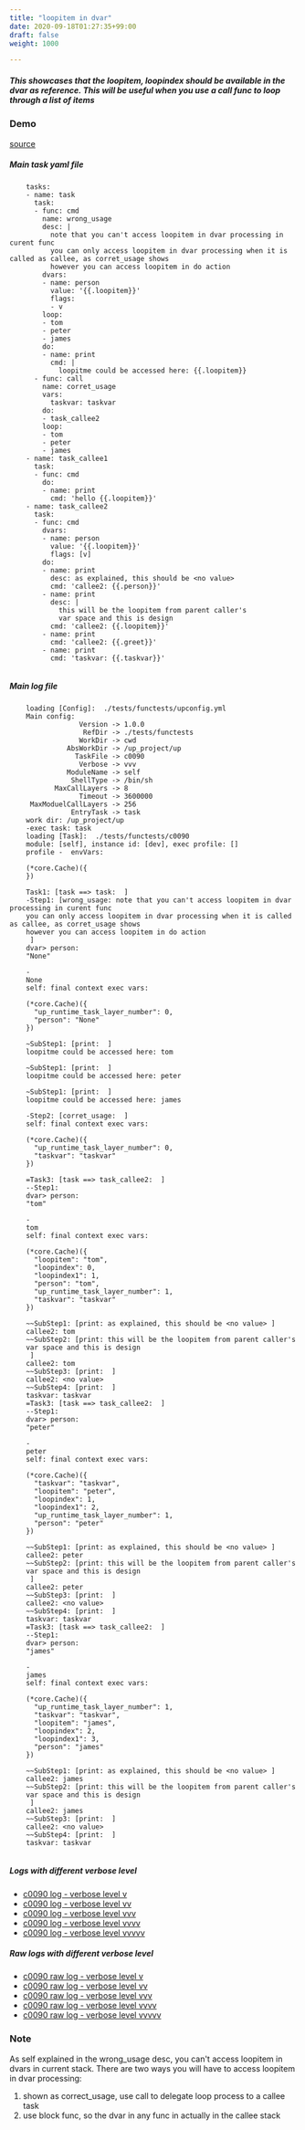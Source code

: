 ```yaml
---
title: "loopitem in dvar"
date: 2020-09-18T01:27:35+99:00
draft: false
weight: 1000

---
```


##### This showcases that the loopitem, loopindex should be available in the dvar as reference. This will be useful when you use a call func to loop through a list of items


### Demo








[source](https://github.com/upcmd/up/blob/master/tests/functests/c0090.yml)

##### Main task yaml file
```
    tasks:
    - name: task
      task:
      - func: cmd
        name: wrong_usage
        desc: |
          note that you can't access loopitem in dvar processing in curent func
          you can only access loopitem in dvar processing when it is called as callee, as corret_usage shows
          however you can access loopitem in do action
        dvars:
        - name: person
          value: '{{.loopitem}}'
          flags:
          - v
        loop:
        - tom
        - peter
        - james
        do:
        - name: print
          cmd: |
            loopitme could be accessed here: {{.loopitem}}
      - func: call
        name: corret_usage
        vars:
          taskvar: taskvar
        do:
        - task_callee2
        loop:
        - tom
        - peter
        - james
    - name: task_callee1
      task:
      - func: cmd
        do:
        - name: print
          cmd: 'hello {{.loopitem}}'
    - name: task_callee2
      task:
      - func: cmd
        dvars:
        - name: person
          value: '{{.loopitem}}'
          flags: [v]
        do:
        - name: print
          desc: as explained, this should be <no value>
          cmd: 'callee2: {{.person}}'
        - name: print
          desc: |
            this will be the loopitem from parent caller's
            var space and this is design
          cmd: 'callee2: {{.loopitem}}'
        - name: print
          cmd: 'callee2: {{.greet}}'
        - name: print
          cmd: 'taskvar: {{.taskvar}}'
    
```
##### Main log file
```
    loading [Config]:  ./tests/functests/upconfig.yml
    Main config:
                 Version -> 1.0.0
                  RefDir -> ./tests/functests
                 WorkDir -> cwd
              AbsWorkDir -> /up_project/up
                TaskFile -> c0090
                 Verbose -> vvv
              ModuleName -> self
               ShellType -> /bin/sh
           MaxCallLayers -> 8
                 Timeout -> 3600000
     MaxModuelCallLayers -> 256
               EntryTask -> task
    work dir: /up_project/up
    -exec task: task
    loading [Task]:  ./tests/functests/c0090
    module: [self], instance id: [dev], exec profile: []
    profile -  envVars:
    
    (*core.Cache)({
    })
    
    Task1: [task ==> task:  ]
    -Step1: [wrong_usage: note that you can't access loopitem in dvar processing in curent func
    you can only access loopitem in dvar processing when it is called as callee, as corret_usage shows
    however you can access loopitem in do action
     ]
    dvar> person:
    "None"
    
    -
    None
    self: final context exec vars:
    
    (*core.Cache)({
      "up_runtime_task_layer_number": 0,
      "person": "None"
    })
    
    ~SubStep1: [print:  ]
    loopitme could be accessed here: tom
    
    ~SubStep1: [print:  ]
    loopitme could be accessed here: peter
    
    ~SubStep1: [print:  ]
    loopitme could be accessed here: james
    
    -Step2: [corret_usage:  ]
    self: final context exec vars:
    
    (*core.Cache)({
      "up_runtime_task_layer_number": 0,
      "taskvar": "taskvar"
    })
    
    =Task3: [task ==> task_callee2:  ]
    --Step1:
    dvar> person:
    "tom"
    
    -
    tom
    self: final context exec vars:
    
    (*core.Cache)({
      "loopitem": "tom",
      "loopindex": 0,
      "loopindex1": 1,
      "person": "tom",
      "up_runtime_task_layer_number": 1,
      "taskvar": "taskvar"
    })
    
    ~~SubStep1: [print: as explained, this should be <no value> ]
    callee2: tom
    ~~SubStep2: [print: this will be the loopitem from parent caller's
    var space and this is design
     ]
    callee2: tom
    ~~SubStep3: [print:  ]
    callee2: <no value>
    ~~SubStep4: [print:  ]
    taskvar: taskvar
    =Task3: [task ==> task_callee2:  ]
    --Step1:
    dvar> person:
    "peter"
    
    -
    peter
    self: final context exec vars:
    
    (*core.Cache)({
      "taskvar": "taskvar",
      "loopitem": "peter",
      "loopindex": 1,
      "loopindex1": 2,
      "up_runtime_task_layer_number": 1,
      "person": "peter"
    })
    
    ~~SubStep1: [print: as explained, this should be <no value> ]
    callee2: peter
    ~~SubStep2: [print: this will be the loopitem from parent caller's
    var space and this is design
     ]
    callee2: peter
    ~~SubStep3: [print:  ]
    callee2: <no value>
    ~~SubStep4: [print:  ]
    taskvar: taskvar
    =Task3: [task ==> task_callee2:  ]
    --Step1:
    dvar> person:
    "james"
    
    -
    james
    self: final context exec vars:
    
    (*core.Cache)({
      "up_runtime_task_layer_number": 1,
      "taskvar": "taskvar",
      "loopitem": "james",
      "loopindex": 2,
      "loopindex1": 3,
      "person": "james"
    })
    
    ~~SubStep1: [print: as explained, this should be <no value> ]
    callee2: james
    ~~SubStep2: [print: this will be the loopitem from parent caller's
    var space and this is design
     ]
    callee2: james
    ~~SubStep3: [print:  ]
    callee2: <no value>
    ~~SubStep4: [print:  ]
    taskvar: taskvar
    
```


##### Logs with different verbose level
* [c0090 log - verbose level v](../../logs/c0090_v)
* [c0090 log - verbose level vv](../../logs/c0090_vv)
* [c0090 log - verbose level vvv](../../logs/c0090_vvvv)
* [c0090 log - verbose level vvvv](../../logs/c0090_vvvv)
* [c0090 log - verbose level vvvvv](../../logs/c0090_vvvvv)

##### Raw logs with different verbose level
* [c0090 raw log - verbose level v](../../reflogs/c0090_v.log)
* [c0090 raw log - verbose level vv](../../reflogs/c0090_vv.log)
* [c0090 raw log - verbose level vvv](../../reflogs/c0090_vvv.log)
* [c0090 raw log - verbose level vvvv](../../reflogs/c0090_vvvv.log)
* [c0090 raw log - verbose level vvvvv](../../reflogs/c0090_vvvvv.log)







### Note


As self explained in the wrong_usage desc, you can't access loopitem in dvars in current stack. There are two ways you will have to access loopitem in dvar processing:
1. shown as correct_usage, use call to delegate loop process to a callee task
2. use block func, so the dvar in any func in actually in the callee stack











